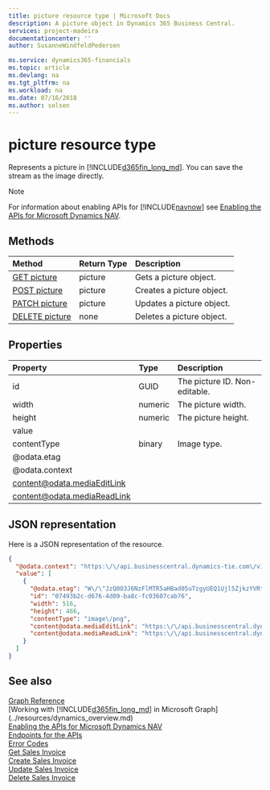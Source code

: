 ```yaml
---
title: picture resource type | Microsoft Docs
description: A picture object in Dynamics 365 Business Central. 
services: project-madeira
documentationcenter: ''
author: SusanneWindfeldPedersen

ms.service: dynamics365-financials
ms.topic: article
ms.devlang: na
ms.tgt_pltfrm: na
ms.workload: na
ms.date: 07/16/2018
ms.author: solsen
---
```


# picture resource type
Represents a picture in [!INCLUDE[d365fin_long_md](../../includes/d365fin_long_md.md)]. You can save the stream as the image directly.

> [!NOTE]  
> For information about enabling APIs for [!INCLUDE[navnow](../../includes/navnow_md.md)] see [Enabling the APIs for Microsoft Dynamics NAV](../../enabling-apis-for-dynamics-nav.md).

## Methods

| Method                                                       | Return Type |Description                    |
|:-------------------------------------------------------------|:------------|:------------------------------|
|[GET picture](../api/dynamics_picture_get.md)      |picture|Gets a picture object.   |
|[POST picture](../api/dynamics_create_picture.md)  |picture|Creates a picture object.|
|[PATCH picture](../api/dynamics_picture_update.md) |picture|Updates a picture object.|
|[DELETE picture](../api/dynamics_picture_delete.md)|none         |Deletes a picture object.|


## Properties
| Property            | Type|Description                                                |
|:----------------------|:----------|:----------------------------------------------------------|
|id          |GUID       |The picture ID. Non-editable.  |
|width        |numeric |The picture width.  |
|height | numeric | The picture height. |
|value| |
|contentType| binary |Image type. |
|@odata.etag||
|@odata.context||
|content@odata.mediaEditLink||
|content@odata.mediaReadLink||


## JSON representation

Here is a JSON representation of the resource.


```json
{
  "@odata.context": "https:\/\/api.businesscentral.dynamics-tie.com\/v1.0\/api\/beta\/$metadata#companies(29a080a9-8dde-4d41-bc50-b9aac6b1ee1b)\/items(07493b2c-d676-4d09-ba8c-fc03607cab76)\/picture",
  "value": [
    {
      "@odata.etag": "W\/\"JzQ0O3J6NzFlMTR5aHBad05uTzgyUEQ1Ujl5ZjkzYVRtM2pTRU1ZQXlNZlAwV3M9MTswMDsn\"",
      "id": "07493b2c-d676-4d09-ba8c-fc03607cab76",
      "width": 516,
      "height": 466,
      "contentType": "image\/png",
      "content@odata.mediaEditLink": "https:\/\/api.businesscentral.dynamics-tie.com\/v1.0\/api\/beta\/companies(29a080a9-8dde-4d41-bc50-b9aac6b1ee1b)\/items(07493b2c-d676-4d09-ba8c-fc03607cab76)\/picture(07493b2c-d676-4d09-ba8c-fc03607cab76)\/content",
      "content@odata.mediaReadLink": "https:\/\/api.businesscentral.dynamics-tie.com\/v1.0\/api\/beta\/companies(29a080a9-8dde-4d41-bc50-b9aac6b1ee1b)\/items(07493b2c-d676-4d09-ba8c-fc03607cab76)\/picture(07493b2c-d676-4d09-ba8c-fc03607cab76)\/content"
    }
  ]
}
```

## See also
[Graph Reference](../api/dynamics_graph_reference.md)  
[Working with [!INCLUDE[d365fin_long_md](../../includes/d365fin_long_md.md)] in Microsoft Graph](../resources/dynamics_overview.md)  
[Enabling the APIs for Microsoft Dynamics NAV](../../enabling-apis-for-dynamics-nav.md)  
[Endpoints for the APIs](../../endpoints-apis-for-dynamics.md)  
[Error Codes](../dynamics_error_codes.md)  
[Get Sales Invoice](../api/dynamics_salesinvoice_get.md)  
[Create Sales Invoice](../api/dynamics_create_salesinvoice.md)  
[Update Sales Invoice](../api/dynamics_salesinvoice_update.md)  
[Delete Sales Invoice](../api/dynamics_salesinvoice_delete.md)  